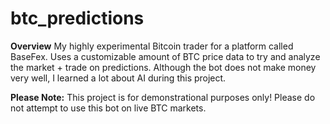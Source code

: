 # btc_predictions
**Overview**
My highly experimental Bitcoin trader for a platform called BaseFex. Uses a customizable amount of BTC price data to try and analyze the market + trade on predictions. Although the bot does not make money very well, I learned a lot about AI during this project. 

**Please Note:** This project is for demonstrational purposes only! Please do not attempt to use this bot on live BTC markets. 
